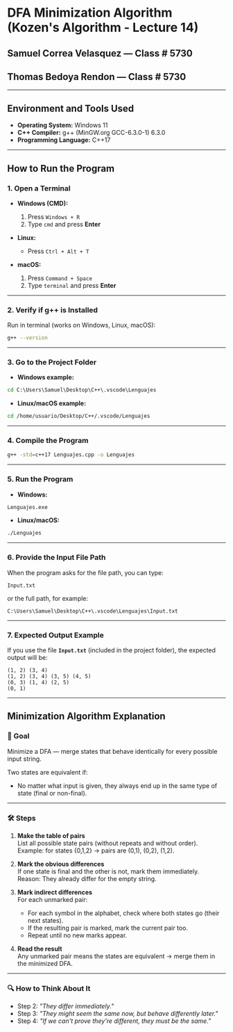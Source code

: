 # DFA Minimization Algorithm (Kozen's Algorithm - Lecture 14)

## Samuel Correa Velasquez — Class # 5730  
## Thomas Bedoya Rendon — Class # 5730

---

## Environment and Tools Used

- **Operating System:** Windows 11  
- **C++ Compiler:** g++ (MinGW.org GCC-6.3.0-1) 6.3.0  
- **Programming Language:** C++17  

---

## How to Run the Program

### 1. Open a Terminal

- **Windows (CMD):**  
  1. Press `Windows + R`  
  2. Type `cmd` and press **Enter**  

- **Linux:**  
  - Press `Ctrl + Alt + T`  

- **macOS:**  
  1. Press `Command + Space`  
  2. Type `terminal` and press **Enter**  

---

### 2. Verify if g++ is Installed

Run in terminal (works on Windows, Linux, macOS):  
```bash
g++ --version
```

---

### 3. Go to the Project Folder

- **Windows example:**  
```cmd
cd C:\Users\Samuel\Desktop\C++\.vscode\Lenguajes
```

- **Linux/macOS example:**  
```bash
cd /home/usuario/Desktop/C++/.vscode/Lenguajes
```

---

### 4. Compile the Program

```bash
g++ -std=c++17 Lenguajes.cpp -o Lenguajes
```

---

### 5. Run the Program

- **Windows:**  
```cmd
Lenguajes.exe
```

- **Linux/macOS:**  
```bash
./Lenguajes
```

---

### 6. Provide the Input File Path

When the program asks for the file path, you can type:  
```text
Input.txt
```
or the full path, for example:  
```text
C:\Users\Samuel\Desktop\C++\.vscode\Lenguajes\Input.txt
```

---

### 7. Expected Output Example

If you use the file **`Input.txt`** (included in the project folder), the expected output will be:

```
(1, 2) (3, 4)
(1, 2) (3, 4) (3, 5) (4, 5)
(0, 3) (1, 4) (2, 5)
(0, 1)
```

---

## Minimization Algorithm Explanation

### 🏁 Goal
Minimize a DFA — merge states that behave identically for every possible input string.

Two states are equivalent if:
- No matter what input is given, they always end up in the same type of state (final or non-final).

---

### 🛠 Steps

1. **Make the table of pairs**  
   List all possible state pairs (without repeats and without order).  
   Example: for states {0,1,2} → pairs are (0,1), (0,2), (1,2).

2. **Mark the obvious differences**  
   If one state is final and the other is not, mark them immediately.  
   Reason: They already differ for the empty string.

3. **Mark indirect differences**  
   For each unmarked pair:  
   - For each symbol in the alphabet, check where both states go (their next states).  
   - If the resulting pair is marked, mark the current pair too.  
   - Repeat until no new marks appear.

4. **Read the result**  
   Any unmarked pair means the states are equivalent → merge them in the minimized DFA.

---

### 🔍 How to Think About It
- Step 2: *"They differ immediately."*  
- Step 3: *"They might seem the same now, but behave differently later."*  
- Step 4: *"If we can't prove they're different, they must be the same."*  

